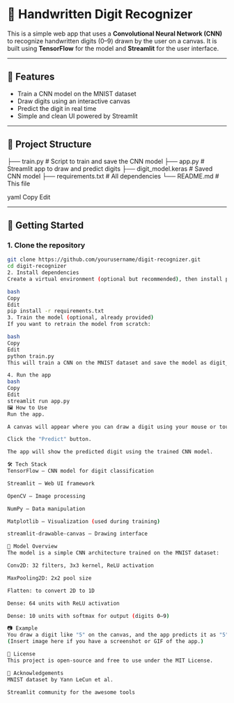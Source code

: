 # 🧠 Handwritten Digit Recognizer

This is a simple web app that uses a **Convolutional Neural Network (CNN)** to recognize handwritten digits (0–9) drawn by the user on a canvas. It is built using **TensorFlow** for the model and **Streamlit** for the user interface.

---

## 📌 Features

- Train a CNN model on the MNIST dataset  
- Draw digits using an interactive canvas  
- Predict the digit in real time  
- Simple and clean UI powered by Streamlit

---

## 📂 Project Structure

├── train.py # Script to train and save the CNN model
├── app.py # Streamlit app to draw and predict digits
├── digit_model.keras # Saved CNN model
├── requirements.txt # All dependencies
└── README.md # This file

yaml
Copy
Edit

---

## 🚀 Getting Started

### 1. Clone the repository

```bash
git clone https://github.com/yourusername/digit-recognizer.git
cd digit-recognizer
2. Install dependencies
Create a virtual environment (optional but recommended), then install packages:

bash
Copy
Edit
pip install -r requirements.txt
3. Train the model (optional, already provided)
If you want to retrain the model from scratch:

bash
Copy
Edit
python train.py
This will train a CNN on the MNIST dataset and save the model as digit_model.keras.

4. Run the app
bash
Copy
Edit
streamlit run app.py
🖼️ How to Use
Run the app.

A canvas will appear where you can draw a digit using your mouse or touchpad.

Click the "Predict" button.

The app will show the predicted digit using the trained CNN model.

🛠 Tech Stack
TensorFlow – CNN model for digit classification

Streamlit – Web UI framework

OpenCV – Image processing

NumPy – Data manipulation

Matplotlib – Visualization (used during training)

streamlit-drawable-canvas – Drawing interface

🧠 Model Overview
The model is a simple CNN architecture trained on the MNIST dataset:

Conv2D: 32 filters, 3x3 kernel, ReLU activation

MaxPooling2D: 2x2 pool size

Flatten: to convert 2D to 1D

Dense: 64 units with ReLU activation

Dense: 10 units with softmax for output (digits 0–9)

📷 Example
You draw a digit like "5" on the canvas, and the app predicts it as "5".
(Insert image here if you have a screenshot or GIF of the app.)

📄 License
This project is open-source and free to use under the MIT License.

🙌 Acknowledgements
MNIST dataset by Yann LeCun et al.

Streamlit community for the awesome tools
